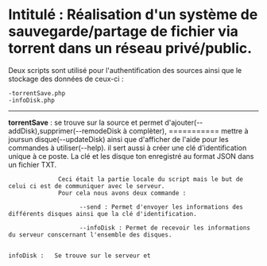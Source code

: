 # Intitulé : Réalisation d'un système de sauvegarde/partage de fichier via torrent dans un réseau privé/public.

Deux scripts sont utilisé pour l'authentification des sources ainsi que le stockage des données de ceux-ci :

    -torrentSave.php
    -infoDisk.php
    
-----------------------------------------------------------------------------------------------------------
    
    
   **torrentSave** : se trouve sur la source et permet d'ajouter(--addDisk),supprimer(--remodeDisk à complèter),
      ===========           mettre à joursun disque(--updateDisk) ainsi que d'afficher de l'aide pour les commandes à utiliser(--help).
                 il sert aussi à  créer une clé d'identification unique à ce poste.
                 La clé et les disque ton enregistré au format JSON dans un fichier TXT.
                  
                  Ceci était la partie locale du script mais le but de celui ci est de communiquer avec le serveur.
                  Pour cela nous avons deux commande :
                  
                        --send : Permet d'envoyer les informations des différents disques ainsi que la clé d'identification.
                        
                        --infoDisk : Permet de recevoir les informations du serveur conscernant l'ensemble des disques.
                        
                        
    infoDisk :   Se trouve sur le serveur et 
                  
                  
                  
                  
